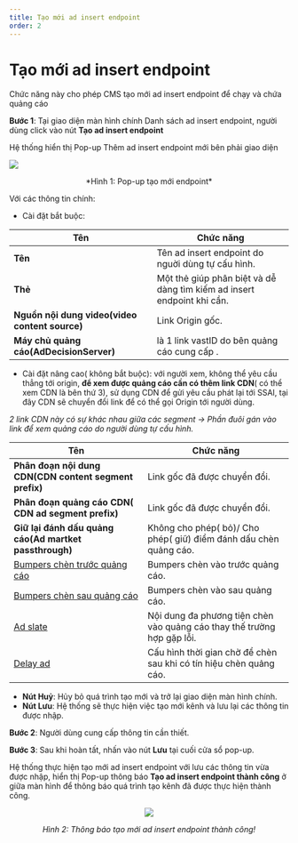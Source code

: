 ```yaml
---
title: Tạo mới ad insert endpoint
order: 2
---
```


# Tạo mới ad insert endpoint
Chức năng này cho phép CMS tạo mới ad insert endpoint để chạy và chứa quảng cáo

 **Bước 1**: Tại giao diện màn hình chính Danh sách ad insert endpoint, người dùng click vào nút **Tạo ad insert endpoint**

Hệ thống hiển thị Pop-up Thêm ad insert endpoint mới bên phải giao diện

![](/images/dai/pop-up-create-endpoint.PNG)

<center>
  *Hình 1: Pop-up tạo mới endpoint*
</center>

Với các thông tin chính:

* Cài đặt bắt buộc:

| Tên                                            | Chức năng                                                              |
| ---------------------------------------------- | ---------------------------------------------------------------------- |
| **Tên**                                        | Tên ad insert endpoint do nguời dùng tự cấu hình.                      |
| **Thẻ**                                        | Một thẻ giúp phân biệt và dễ dàng tìm kiếm ad insert endpoint khi cần. |
| **Nguồn nội dung video(video content source)** | Link Origin gốc.                                                       |
| **Máy chủ quảng cáo(AdDecisionServer)**        | là 1 link vastID do bên quảng cáo cung cấp .                           |


* Cài đặt nâng cao( không bắt buộc): với người xem, không thể yêu cầu thẳng tới origin, **để xem được quảng cáo cần có thêm link CDN**( có thể xem CDN là bên thứ 3), sử dụng CDN để gửi yêu cầu phát lại tới SSAI, tại đây CDN sẽ chuyển đổi link để có thể gọi Origin tới người dùng.

*2 link CDN này có sự khác nhau giữa các segment → Phần đuôi gán vào link để xem quảng cáo do người dùng tự cấu hình.*

 | Tên                                                                    | Chức năng                                                               |
 | ---------------------------------------------------------------------- | ----------------------------------------------------------------------- |
 | **Phân đoạn nội dung CDN(CDN content segment prefix)**                 | Link gốc đã được chuyển đổi.                                            |
 | **Phân đoạn quảng cáo CDN( CDN ad segment prefix)**                    | Link gốc đã được chuyển đổi.                                            |
 | **Giữ lại đánh dấu quảng cáo(Ad martket passthrough)**                 | Không cho phép( bỏ)/ Cho phép( giữ) điểm đánh dấu chèn quảng cáo.       |
 | [Bumpers chèn trước quảng cáo](../2-ad-insert-endpoint/f-bumper-ad.md) | Bumpers chèn vào trước quảng cáo.                                       |
 | [Bumpers chèn sau quảng cáo](../2-ad-insert-endpoint/f-bumper-ad.md)   | Bumpers chèn vào sau quảng cáo.                                         |
 | [Ad slate](../2-ad-insert-endpoint/g-ad-slate.md)                      | Nội dung đa phương tiện chèn vào quảng cáo thay thế trường hợp gặp lỗi. |
 | [Delay ad](../2-ad-insert-endpoint/h-delay.md)                         | Cấu hình thời gian chờ để chèn sau khi có tín hiệu chèn quảng cáo.      |


* **Nút Huỷ**: Hủy bỏ quá trình tạo mới và trở lại giao diện màn hình chính.
* **Nút Lưu**: Hệ thống sẽ thực hiện việc tạo mới kênh và lưu lại các thông tin được nhập.


**Bước 2**: Người dùng cung cấp thông tin cần thiết.

**Bước 3**:  Sau khi hoàn tất, nhấn vào nút **Lưu** tại cuối cửa sổ pop-up.

Hệ thống thực hiện tạo mới ad insert endpoint với lưu các thông tin vừa được nhập, hiển thị Pop-up thông báo **Tạo ad insert endpoint thành công** ở giữa màn hình để thông báo quá trình tạo kênh đã được thực hiện thành công.

<center>

 ![](/images/dai/success-create.PNG)

*Hình 2: Thông báo tạo mới ad insert endpoint thành công!*

</center>